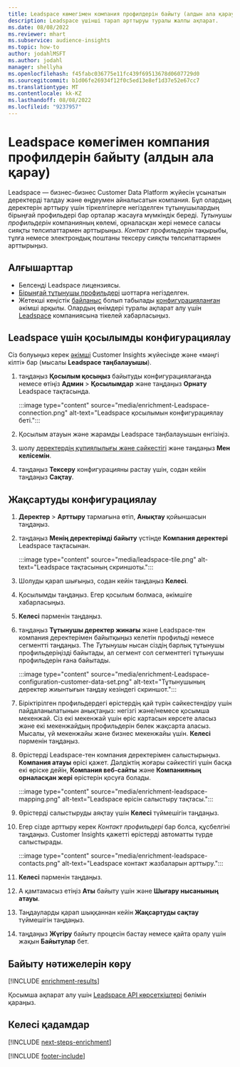 ```yaml
---
title: Leadspace көмегімен компания профилдерін байыту (алдын ала қарау)
description: Leadspace үшінші тарап арттыруы туралы жалпы ақпарат.
ms.date: 08/08/2022
ms.reviewer: mhart
ms.subservice: audience-insights
ms.topic: how-to
author: jodahlMSFT
ms.author: jodahl
manager: shellyha
ms.openlocfilehash: f45fabc036775e11fc439f69513678d0607729d0
ms.sourcegitcommit: b1d06fe26934f12f0c5ed13e8ef1d37e52e67cc7
ms.translationtype: MT
ms.contentlocale: kk-KZ
ms.lasthandoff: 08/08/2022
ms.locfileid: "9237957"
---
```

# <a name="enrich-company-profiles-with-leadspace-preview"></a>Leadspace көмегімен компания профилдерін байыту (алдын ала қарау)

Leadspace — бизнес-бизнес Customer Data Platform жүйесін ұсынатын деректерді талдау және өңдеумен айналысатын компания. Бұл олардың деректерін арттыру үшін тіркелгілерге негізделген тұтынушылардың бірыңғай профильдері бар орталар жасауға мүмкіндік береді. *Тұтынушы профильдерін* компанияның көлемі, орналасқан жері немесе саласы сияқты төлсипаттармен арттырыңыз. *Контакт профильдерін* тақырыбы, тұлға немесе электрондық поштаны тексеру сияқты төлсипаттармен арттырыңыз.

## <a name="prerequisites"></a>Алғышарттар

- Белсенді Leadspace лицензиясы.
- [Бірыңғай тұтынушы профильдері](customer-profiles.md) шоттарға негізделген.
- Жетекші кеңістік [байланыс](connections.md) болып табылады [конфигурацияланған](#configure-the-connection-for-leadspace) әкімші арқылы. Олардың өнімдері туралы ақпарат алу үшін [Leadspace](https://www.leadspace.com/leadspace-microsoft-dynamics-365/) компаниясына тікелей хабарласыңыз.

## <a name="configure-the-connection-for-leadspace"></a>Leadspace үшін қосылымды конфигурациялау

Сіз болуыңыз керек [әкімші](permissions.md#admin) Customer Insights жүйесінде және «мәңгі кілті» бар (мысалы **Leadspace таңбалауышы**).

1. таңдаңыз **Қосылым қосыңыз** байытуды конфигурациялағанда немесе өтіңіз **Админ** > **Қосылымдар** және таңдаңыз **Орнату** Leadspace тақтасында.

   :::image type="content" source="media/enrichment-Leadspace-connection.png" alt-text="Leadspace қосылымын конфигурациялау беті.":::

1. Қосылым атауын және жарамды Leadspace таңбалауышын енгізіңіз.

1. шолу [деректердің құпиялылығы және сәйкестігі](connections.md#data-privacy-and-compliance) және таңдаңыз **Мен келісемін**.

1. таңдаңыз **Тексеру** конфигурацияны растау үшін, содан кейін таңдаңыз **Сақтау**.

## <a name="configure-the-enrichment"></a>Жақсартуды конфигурациялау

1. **Деректер** > **Арттыру** тармағына өтіп, **Анықтау** қойыншасын таңдаңыз.

1. таңдаңыз **Менің деректерімді байыту** үстінде **Компания деректері** Leadspace тақтасынан.

   :::image type="content" source="media/leadspace-tile.png" alt-text="Leadspace тақтасының скриншоты.":::

1. Шолуды қарап шығыңыз, содан кейін таңдаңыз **Келесі**.

1. Қосылымды таңдаңыз. Егер қосылым болмаса, әкімшіге хабарласыңыз.

1. **Келесі** пәрменін таңдаңыз.

1. таңдаңыз **Тұтынушы деректер жинағы** және Leadspace-тен компания деректерімен байытқыңыз келетін профильді немесе сегментті таңдаңыз. The *Тұтынушы* нысан сіздің барлық тұтынушы профильдеріңізді байытады, ал сегмент сол сегменттегі тұтынушы профильдерін ғана байытады.

    :::image type="content" source="media/enrichment-Leadspace-configuration-customer-data-set.png" alt-text="Тұтынушының деректер жиынтығын таңдау кезіндегі скриншот.":::

1. Біріктірілген профильдердегі өрістердің қай түрін сәйкестендіру үшін пайдаланылатынын анықтаңыз: негізгі және/немесе қосымша мекенжай. Сіз екі мекенжай үшін өріс картасын көрсете аласыз және екі мекенжайдың профильдерін бөлек жақсарта аласыз. Мысалы, үй мекенжайы және бизнес мекенжайы үшін. **Келесі** пәрменін таңдаңыз.

1. Өрістерді Leadspace-тен компания деректерімен салыстырыңыз. **Компания атауы** өрісі қажет. Дәлдіктің жоғары сәйкестігі үшін басқа екі өріске дейін, **Компания веб-сайты** және **Компанияның орналасқан жері** өрістерін қосуға болады.

   :::image type="content" source="media/enrichment-leadspace-mapping.png" alt-text="Leadspace өрісін салыстыру тақтасы.":::

1. Өрістерді салыстыруды аяқтау үшін **Келесі** түймешігін таңдаңыз.

1. Егер сізде арттыру керек *Контакт профильдері* бар болса, құсбелгіні таңдаңыз. Customer Insights қажетті өрістерді автоматты түрде салыстырады.

   :::image type="content" source="media/enrichment-leadspace-contacts.png" alt-text="Leadspace контакт жазбаларын арттыру.":::

1. **Келесі** пәрменін таңдаңыз.

1. А қамтамасыз етіңіз **Аты** байыту үшін және **Шығару нысанының атауы**.

1. Таңдауларды қарап шыққаннан кейін **Жақсартуды сақтау** түймешігін таңдаңыз.

1. таңдаңыз **Жүгіру** байыту процесін бастау немесе қайта оралу үшін жақын **Байытулар** бет.

## <a name="view-enrichment-results"></a>Байыту нәтижелерін көру

[!INCLUDE [enrichment-results](includes/enrichment-results.md)]

Қосымша ақпарат алу үшін [Leadspace API көрсеткіштері](https://support.leadspace.com/hc/en-us/sections/201997649-API) бөлімін қараңыз.

## <a name="next-steps"></a>Келесі қадамдар

[!INCLUDE [next-steps-enrichment](includes/next-steps-enrichment.md)]

[!INCLUDE [footer-include](includes/footer-banner.md)]
